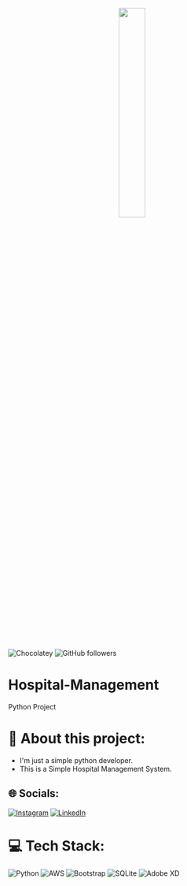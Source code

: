 
<p align="center" width="80%">
    <img width="33%" src="https://wallpaperaccess.com/full/1282824.jpg">
</p>


![Chocolatey](https://img.shields.io/chocolatey/dt/downloads)
![GitHub followers](https://img.shields.io/github/followers/Followers?style=social)

# Hospital-Management
Python Project<br>


# 💫 About this project:
- I'm just a simple python developer.
- This is a Simple Hospital Management System.


## 🌐 Socials:
[![Instagram](https://img.shields.io/badge/Instagram-%23E4405F.svg?logo=Instagram&logoColor=white)](https://instagram.com/http://www.instagram.com/dsw_art99) [![LinkedIn](https://img.shields.io/badge/LinkedIn-%230077B5.svg?logo=linkedin&logoColor=white)](https://linkedin.com/in/https://www.linkedin.com/in/dilukshi-wijayawardhana-05725423a?lipi=urn%3Ali%3Apage%3Ad_flagship3_profile_view_base_contact_details%3BmYHd0NhDQYWML8HfUrTIzA%3D%3D) 

# 💻 Tech Stack:
![Python](https://img.shields.io/badge/python-3670A0?style=for-the-badge&logo=python&logoColor=ffdd54) ![AWS](https://img.shields.io/badge/AWS-%23FF9900.svg?style=for-the-badge&logo=amazon-aws&logoColor=white) ![Bootstrap](https://img.shields.io/badge/bootstrap-%23563D7C.svg?style=for-the-badge&logo=bootstrap&logoColor=white) ![SQLite](https://img.shields.io/badge/sqlite-%2307405e.svg?style=for-the-badge&logo=sqlite&logoColor=white) ![Adobe XD](https://img.shields.io/badge/Adobe%20XD-470137?style=for-the-badge&logo=Adobe%20XD&logoColor=#FF61F6)


  

